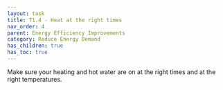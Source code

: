 ```yaml
---
layout: task
title: T1.4 - Heat at the right times
nav_order: 4
parent: Energy Efficiency Improvements 
category: Reduce Energy Demand
has_children: true
has_toc: true
---
```


Make sure your heating and hot water are on at the right times and at the right temperatures. 

